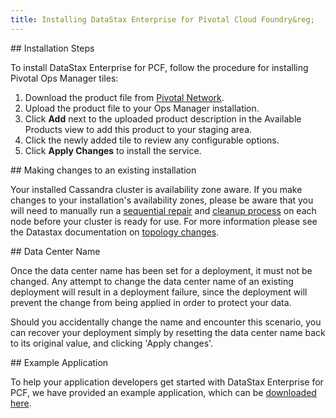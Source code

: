 ```yaml
---
title: Installing DataStax Enterprise for Pivotal Cloud Foundry&reg;
---
```


<div id="steps"></div>
## Installation Steps

To install DataStax Enterprise for PCF, follow the procedure for installing Pivotal Ops Manager tiles:

1. Download the product file from [Pivotal Network](https://network.pivotal.io/).
1. Upload the product file to your Ops Manager installation.
1. Click **Add** next to the uploaded product description in the Available Products view to add this product to your staging area.
1. Click the newly added tile to review any configurable options.
1. Click **Apply Changes** to install the service.

<div id="making_changes"></div>
## Making changes to an existing installation

Your installed Cassandra cluster is availability zone aware. If you make changes to your installation's availability zones, please be
aware that you will need to manually run a [sequential repair](http://docs.datastax.com/en/cassandra/2.1/cassandra/operations/opsRepairNodesManualRepair.html) and [cleanup process](http://docs.datastax.com/en/cassandra/2.1/cassandra/tools/toolsCleanup.html) on each node before your cluster is ready for use. For more information please see the Datastax documentation on [topology changes](http://docs.datastax.com/en/cassandra/2.1/cassandra/operations/opsMoveNodeRack.html).

<div id="data_center_name"></div>
## Data Center Name

Once the data center name has been set for a deployment, it must not be changed. Any attempt to change the data center name of
an existing deployment will result in a deployment failure, since the deployment will prevent the change from being applied in
order to protect your data. 

Should you accidentally change the name and encounter this scenario, you can recover your deployment simply by resetting the
data center name back to its original value, and clicking 'Apply changes'.

<div id="example"></div>
## Example Application

To help your application developers get started with DataStax Enterprise for PCF, we have provided an example application, which can be [downloaded here](https://github.com/pivotal-cf/cf-cassandra-example-app/archive/master.zip).
